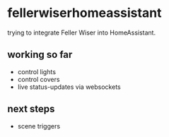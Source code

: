 # fellerwiserhomeassistant
trying to integrate Feller Wiser into HomeAssistant. 
## working so far
- control lights
- control covers
- live status-updates via websockets
## next steps
- scene triggers
